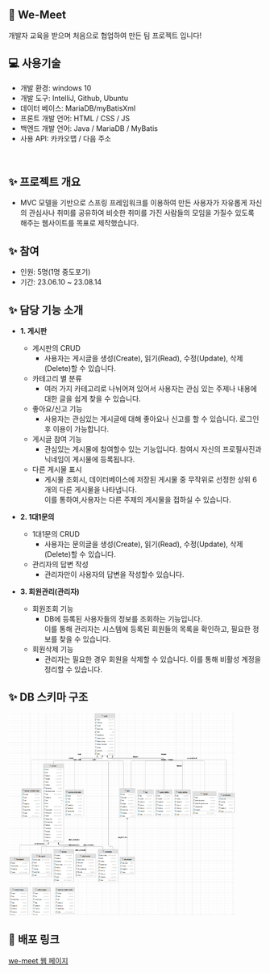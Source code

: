 
## 👋 We-Meet
개발자 교육을 받으며 처음으로 협업하여 만든 팀 프로젝트 입니다!
<br>

## ‍💻 사용기술
 - 개발 환경: windows 10
 - 개발 도구: IntelliJ, Github, Ubuntu
 - 데이터 베이스: MariaDB/myBatisXml
 - 프론트 개발 언어: HTML / CSS / JS
 - 백엔드 개발 언어: Java / MariaDB / MyBatis
 - 사용 API: 카카오맵 / 다음 주소
<br>

## ✨ 프로젝트 개요
- MVC 모델을 기반으로 스프링 프레임워크를 이용하여 만든 사용자가 자유롭게 자신의 관심사나 취미를 공유하여 비슷한 취미를 가진 사람들의 모임을 가질수 있도록 해주는 웹사이트를 목표로 제작했습니다.

## ✨ 참여
- 인원: 5명(1명 중도포기)
- 기간: 23.06.10 ~ 23.08.14

## ✨ 담당 기능 소개

- <b>1. 게시판</b>
  - 게시판의 CRUD
    - 사용자는 게시글을 생성(Create), 읽기(Read), 수정(Update), 삭제(Delete)할 수 있습니다.
  - 카테고리 별 분류
    - 여러 가지 카테고리로 나뉘어져 있어서 사용자는 관심 있는 주제나 내용에 대한 글을 쉽게 찾을 수 있습니다.
  - 좋아요/신고 기능
    - 사용자는 관심있는 게시글에 대해 좋아요나 신고를 할 수 있습니다. 로그인후 이용이 가능합니다.
  - 게시글 참여 기능
    - 관심있는 게시물에 참여할수 있는 기능입니다. 참여시 자신의 프로필사진과 닉네임이 게시물에 등록됩니다.
  - 다른 게시물 표시
    - 게시물 조회시, 데이터베이스에 저장된 게시물 중 무작위로 선정한 상위 6개의 다른 게시물을 나타냅니다.<br>
      이를 통하여,사용자는 다른 주제의 게시물을 접하실 수 있습니다.
    
    
- <b>2. 1대1문의</b>
  - 1대1문의 CRUD
    - 사용자는 문의글을 생성(Create), 읽기(Read), 수정(Update), 삭제(Delete)할 수 있습니다.
  - 관리자의 답변 작성
    - 관리자만이 사용자의 답변을 작성할수 있습니다.
  
  

- <b>3. 회원관리(관리자)</b>
  - 회원조회 기능
    - DB에 등록된 사용자들의 정보를 조회하는 기능입니다. <br>이를 통해 관리자는 시스템에 등록된 회원들의 목록을 확인하고, 필요한 정보를 찾을 수 있습니다.
  - 회원삭제 기능
    - 관리자는 필요한 경우 회원을 삭제할 수 있습니다. 이를 통해 비활성 계정을 정리할 수 있습니다.

## ✨ DB 스키마 구조
<img width="450" height="400" src="./ProjectWeMeet/src/main/resources/static/resources/images/ReadMe/schema.png">

## 🔗 배포 링크
<a href="https://wemeet.minbumkim.com/" target="_blank">we-meet 웹 페이지</a>
